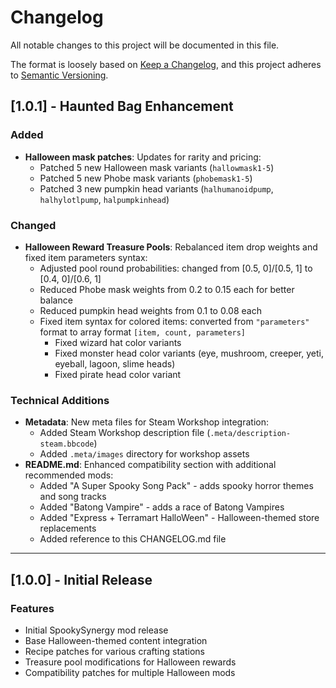 # Changelog

All notable changes to this project will be documented in this file.

The format is loosely based on [Keep a Changelog](https://keepachangelog.com/en/1.0.0/),
and this project adheres to [Semantic Versioning](https://semver.org/spec/v2.0.0.html).

## [1.0.1] - Haunted Bag Enhancement

### Added

- **Halloween mask patches**: Updates for rarity and pricing:
  - Patched 5 new Halloween mask variants (`hallowmask1-5`)
  - Patched 5 new Phobe mask variants (`phobemask1-5`)
  - Patched 3 new pumpkin head variants (`halhumanoidpump`, `halhylotlpump`, `halpumpkinhead`)

### Changed

- **Halloween Reward Treasure Pools**: Rebalanced item drop weights and fixed item parameters syntax:
  - Adjusted pool round probabilities: changed from [0.5, 0]/[0.5, 1] to [0.4, 0]/[0.6, 1]
  - Reduced Phobe mask weights from 0.2 to 0.15 each for better balance
  - Reduced pumpkin head weights from 0.1 to 0.08 each
  - Fixed item syntax for colored items: converted from `"parameters"` format to array format `[item, count, parameters]`
    - Fixed wizard hat color variants
    - Fixed monster head color variants (eye, mushroom, creeper, yeti, eyeball, lagoon, slime heads)
    - Fixed pirate head color variant

### Technical Additions

- **Metadata**: New meta files for Steam Workshop integration:
  - Added Steam Workshop description file (`.meta/description-steam.bbcode`)
  - Added `.meta/images` directory for workshop assets
- **README.md**: Enhanced compatibility section with additional recommended mods:
  - Added "A Super Spooky Song Pack" - adds spooky horror themes and song tracks
  - Added "Batong Vampire" - adds a race of Batong Vampires
  - Added "Express + Terramart HalloWeen" - Halloween-themed store replacements
  - Added reference to this CHANGELOG.md file

---

## [1.0.0] - Initial Release

### Features

- Initial SpookySynergy mod release
- Base Halloween-themed content integration
- Recipe patches for various crafting stations
- Treasure pool modifications for Halloween rewards
- Compatibility patches for multiple Halloween mods
